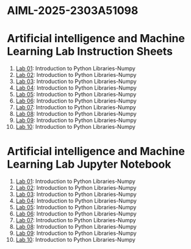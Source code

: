 # AIML-2025-2303A51098
# Artificial intelligence and Machine Learning Lab Instruction Sheets
1. [Lab 01](https://github.com/2303A51098/AIML-2025/blob/main/AIML_A1.pdf): Introduction to Python Libraries-Numpy
2. [Lab 02](https://github.com/2303A51098/AIML-2025/blob/main/AIML_A2.pdf): Introduction to Python Libraries-Numpy
3. [Lab 03](https://github.com/2303A51098/AIML-2025/blob/main/AIML_A3.pdf): Introduction to Python Libraries-Numpy
4. [Lab 04](https://github.com/2303A51098/AIML-2025/blob/main/AIML_A4.pdf): Introduction to Python Libraries-Numpy
5. [Lab 05](https://github.com/2303A51098/AIML-2025/blob/main/AIML_A5.pdf): Introduction to Python Libraries-Numpy
6. [Lab 06](https://github.com/2303A51098/AIML-2025/blob/main/AIML_A6.pdf): Introduction to Python Libraries-Numpy
7. [Lab 07](https://github.com/2303A51098/AIML-2025/blob/main/AIML_A7.pdf): Introduction to Python Libraries-Numpy
8. [Lab 08](): Introduction to Python Libraries-Numpy
9. [Lab 09](): Introduction to Python Libraries-Numpy
10.  [Lab 10](): Introduction to Python Libraries-Numpy

# Artificial intelligence and Machine Learning Lab Jupyter Notebook
1. [Lab 01](https://github.com/2303A51098/AIML-2025/blob/main/Lab01-AIML.ipynb): Introduction to Python Libraries-Numpy
2. [Lab 02](https://github.com/2303A51098/AIML-2025/blob/main/Lab_02_AIML.ipynb): Introduction to Python Libraries-Numpy
3. [Lab 03](https://github.com/2303A51098/AIML-2025/blob/main/Lab03_AIML.ipynb): Introduction to Python Libraries-Numpy
4. [Lab 04](https://github.com/2303A51098/AIML-2025/blob/main/Lab_04_AIML.ipynb): Introduction to Python Libraries-Numpy
5. [Lab 05](https://github.com/2303A51098/AIML-2025/blob/main/Lab05_AIML.ipynb): Introduction to Python Libraries-Numpy
6. [Lab 06](): Introduction to Python Libraries-Numpy
7. [Lab 07](): Introduction to Python Libraries-Numpy
8. [Lab 08](https://github.com/2303A51098/AIML-2025/blob/main/Lab-8_AIML.ipynb): Introduction to Python Libraries-Numpy
9. [Lab 09](https://github.com/2303A51098/AIML-2025/blob/main/Lab_9_AIML.ipynb): Introduction to Python Libraries-Numpy
10. [Lab 10](): Introduction to Python Libraries-Numpy
